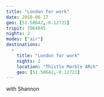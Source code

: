 ```yaml
---
title: "London for work"
date: 2010-06-17
geo: [51.50642,-0.12721]
tripit: 7064845
nights: 2
modes: ["air"]
destinations:
  -
    title: "London for work"
    nights: 2
    location: "Thistle Marble ARch"
    geo: [51.50642,-0.12721]
---
```


with Shannon
